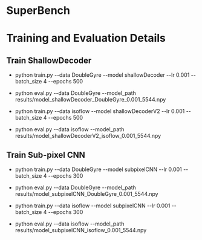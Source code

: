 # SuperBench


# Training and Evaluation Details

## Train ShallowDecoder

* python train.py --data DoubleGyre --model shallowDecoder --lr 0.001 --batch_size 4 --epochs 500
* python eval.py --data DoubleGyre --model_path results/model_shallowDecoder_DoubleGyre_0.001_5544.npy 

* python train.py --data isoflow --model shallowDecoderV2 --lr 0.001 --batch_size 4 --epochs 500
* python eval.py --data isoflow --model_path results/model_shallowDecoderV2_isoflow_0.001_5544.npy 

## Train Sub-pixel CNN 

* python train.py --data DoubleGyre --model subpixelCNN --lr 0.001 --batch_size 4 --epochs 300
* python eval.py --data DoubleGyre --model_path results/model_subpixelCNN_DoubleGyre_0.001_5544.npy 

* python train.py --data isoflow --model subpixelCNN --lr 0.001 --batch_size 4 --epochs 300
* python eval.py --data isoflow --model_path results/model_subpixelCNN_isoflow_0.001_5544.npy 
